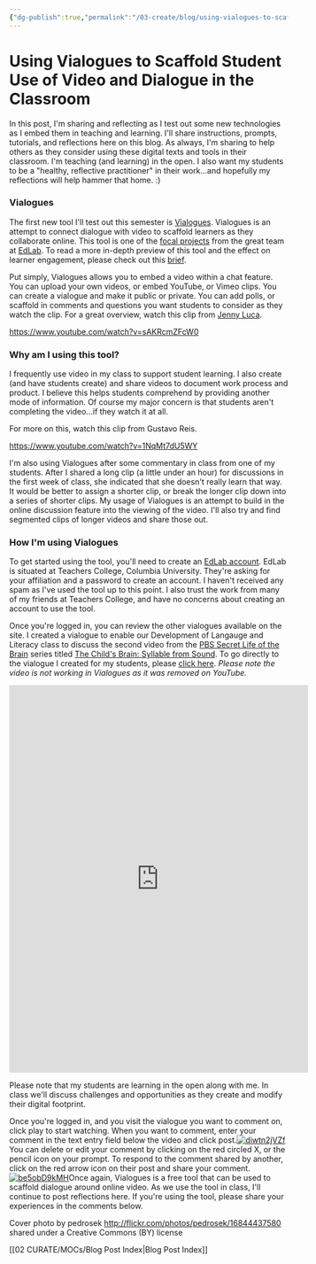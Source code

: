 ```yaml
---
{"dg-publish":true,"permalink":"/03-create/blog/using-vialogues-to-scaffold-student-use-of-video-and-dialogue-in-the-classroom/","title":"Using Vialogues to Scaffold Student Use of Video and Dialogue in the Classroom","tags":["teaching"]}
---
```


# Using Vialogues to Scaffold Student Use of Video and Dialogue in the Classroom

In this post, I'm sharing and reflecting as I test out some new technologies as I embed them in teaching and learning. I'll share instructions, prompts, tutorials, and reflections here on this blog. As always, I'm sharing to help others as they consider using these digital texts and tools in their classroom. I'm teaching (and learning) in the open. I also want my students to be a "healthy, reflective practitioner" in their work...and hopefully my reflections will help hammer that home. :)

### Vialogues

The first new tool I'll test out this semester is [Vialogues](https://vialogues.com/). Vialogues is an attempt to connect dialogue with video to scaffold learners as they collaborate online. This tool is one of the [focal projects](http://edlabaccounts.tc.columbia.edu/projects?success=1) from the great team at [EdLab](http://edlab.tc.columbia.edu/). To read a more in-depth preview of this tool and the effect on learner engagement, please check out this [brief](http://educationaldatamining.org/EDM2014/uploads/procs2014/posters/39_EDM-2014-Poster.pdf).

Put simply, Vialogues allows you to embed a video within a chat feature. You can upload your own videos, or embed YouTube, or Vimeo clips. You can create a vialogue and make it public or private. You can add polls, or scaffold in comments and questions you want students to consider as they watch the clip. For a great overview, watch this clip from [Jenny Luca](http://jennyluca.com/2012-04-30/how-to-use-vialogues/).

https://www.youtube.com/watch?v=sAKRcmZFcW0

### Why am I using this tool?

I frequently use video in my class to support student learning. I also create (and have students create) and share videos to document work process and product. I believe this helps students comprehend by providing another mode of information. Of course my major concern is that students aren't completing the video...if they watch it at all.

For more on this, watch this clip from Gustavo Reis.

https://www.youtube.com/watch?v=1NqMt7dU5WY

I'm also using Vialogues after some commentary in class from one of my students. After I shared a long clip (a little under an hour) for discussions in the first week of class, she indicated that she doesn't really learn that way. It would be better to assign a shorter clip, or break the longer clip down into a series of shorter clips. My usage of Vialogues is an attempt to build in the online discussion feature into the viewing of the video. I'll also try and find segmented clips of longer videos and share those out.

### How I'm using Vialogues

To get started using the tool, you'll need to create an [EdLab account](https://vialogues.com/accounts/signup). EdLab is situated at Teachers College, Columbia University. They're asking for your affiliation and a password to create an account. I haven't received any spam as I've used the tool up to this point. I also trust the work from many of my friends at Teachers College, and have no concerns about creating an account to use the tool.

Once you're logged in, you can review the other vialogues available on the site. I created a vialogue to enable our Development of Langauge and Literacy class to discuss the second video from the [PBS Secret Life of the Brain](http://www.pbs.org/wnet/brain/) series titled [The Child's Brain: Syllable from Sound](https://www.youtube.com/watch?v=DK4NhmY5bK0). To go directly to the vialogue I created for my students, please [click here](https://vialogues.com/vialogues/play/24377/). _Please note the video is not working in Vialogues as it was removed on YouTube._

<iframe src="https://vialogues.com/vialogues/play_embedded/24377" width="540" height="700" frameborder="0" scrolling="No"></iframe>

Please note that my students are learning in the open along with me. In class we'll discuss challenges and opportunities as they create and modify their digital footprint.

Once you're logged in, and you visit the vialogue you want to comment on, click play to start watching. When you want to comment, enter your comment in the text entry field below the video and click post.[![diwtn2jVZf](images/diwtn2jVZf.gif)](http://wiobyrne.com/wp-content/uploads/2015/09/diwtn2jVZf.gif)You can delete or edit your comment by clicking on the red circled X, or the pencil icon on your prompt. To respond to the comment shared by another, click on the red arrow icon on their post and share your comment.[![be5obD9kMH](images/be5obD9kMH.gif)](http://wiobyrne.com/wp-content/uploads/2015/09/be5obD9kMH.gif)Once again, Vialogues is a free tool that can be used to scaffold dialogue around online video. As we use the tool in class, I'll continue to post reflections here. If you're using the tool, please share your experiences in the comments below.

Cover photo by pedrosek http://flickr.com/photos/pedrosek/16844437580 shared under a Creative Commons (BY) license

[[02 CURATE/MOCs/Blog Post Index\|Blog Post Index]]
